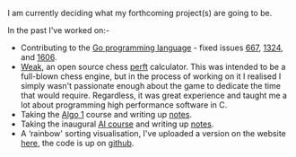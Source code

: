 I am currently deciding what my forthcoming project(s) are going to be.

In the past I've worked on:-

* Contributing to the [Go programming language][0] - fixed issues [667][go667], [1324][go1324],
  and [1606][go1606].
* [Weak][1], an open source chess [perft][2] calculator. This was intended to be a full-blown
  chess engine, but in the process of working on it I realised I simply wasn't passionate
  enough about the game to dedicate the time that would require. Regardless, it was great
  experience and taught me a lot about programming high performance software in C.
* Taking the [Algo 1][3] course and writing up [notes][4].
* Taking the inaugural [AI course][5] and writing up [notes][6].
* A &lsquo;rainbow' sorting visualisation, I've uploaded a version on the website <a
  href="/projects/rainbow" target="_self">here<a/>, the code is up on [github][8].

[0]:http://golang.org
[1]:https://github.com/lorenzo-stoakes/weak
[2]:http://chessprogramming.wikispaces.com/Perft
[3]:https://www.coursera.org/course/algo
[4]:https://github.com/lorenzo-stoakes/stanford-algo
[5]:http://www.ted.com/talks/peter_norvig_the_100_000_student_classroom.html
[6]:https://github.com/lorenzo-stoakes/stanford-ai
[7]:/projects/rainbow
[8]:https://github.com/lorenzo-stoakes/Rainbow-Sort

[go667]:https://code.google.com/p/go/source/detail?r=3c73bb78da9a
[go1324]:https://code.google.com/p/go/source/detail?r=2562ce5a7a
[go1606]:https://code.google.com/p/go/source/detail?r=1bad75771eb6
